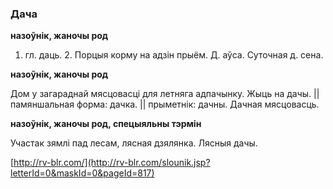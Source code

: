 ### Дача
**назоўнік, жаночы род**

1. гл. даць. 2. Порцыя корму на адзін прыём. Д. аўса. Суточная д. сена.

**назоўнік, жаночы род**

Дом у загараднай мясцовасці для летняга адпачынку. Жыць на дачы. || памяншальная форма: дачка. || прыметнік: дачны. Дачная мясцовасць.

**назоўнік, жаночы род, спецыяльны тэрмін**

Участак зямлі пад лесам, лясная дзялянка. Лясныя дачы.

<a rel="author">[http://rv-blr.com/](http://rv-blr.com/slounik.jsp?letterId=0&maskId=0&pageId=817)</a>

